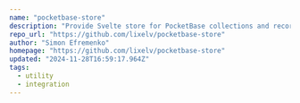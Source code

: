 ```yaml
---
name: "pocketbase-store"
description: "Provide Svelte store for PocketBase collections and records."
repo_url: "https://github.com/lixelv/pocketbase-store"
author: "Simon Efremenko"
homepage: "https://github.com/lixelv/pocketbase-store"
updated: "2024-11-28T16:59:17.964Z"
tags: 
  - utility
  - integration
---
```

